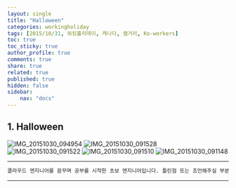 ```yaml
---
layout: single
title: "Halloween"
categories: workingholiday
tags: [2015/10/31, 워킹홀리데이, 캐나다, 캘거리, Ko-workers]
toc: true
toc_sticky: true
author_profile: true
comments: true
share: true
related: true
published: true
hidden: false
sidebar: 
    nav: "docs"
---
```


## 1. Halloween

![IMG_20151030_094954](https://user-images.githubusercontent.com/124491456/230725718-1043c3f3-d736-48f8-abaf-f8889149229c.jpg)
![IMG_20151030_091528](https://user-images.githubusercontent.com/124491456/230725724-7eef37d5-4f3b-4b5d-9bce-7e83b4c39b50.jpg)
![IMG_20151030_091522](https://user-images.githubusercontent.com/124491456/230725728-cf6c84b1-0119-4fcf-9150-a4f662868885.jpg)
![IMG_20151030_091510](https://user-images.githubusercontent.com/124491456/230725733-64c69b0f-87af-4bf7-9615-fd7c4fb1658d.jpg)
![IMG_20151030_091148](https://user-images.githubusercontent.com/124491456/230725736-de48dd42-10dd-4fc3-8b7f-06e10b0e53d3.jpg)

---

```bash
클라우드 엔지니어를 꿈꾸며 공부를 시작한 초보 엔지니어입니다. 틀린점 또는 조언해주실 부분이 있으시면 친절하게 댓글 부탁드립니다. 방문해 주셔서 감사합니다 :)
```

---

